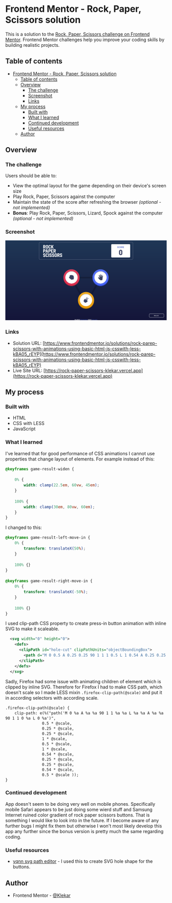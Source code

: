 # Frontend Mentor - Rock, Paper, Scissors solution

This is a solution to the [Rock, Paper, Scissors challenge on Frontend Mentor](https://www.frontendmentor.io/challenges/rock-paper-scissors-game-pTgwgvgH). Frontend Mentor challenges help you improve your coding skills by building realistic projects. 

## Table of contents

- [Frontend Mentor - Rock, Paper, Scissors solution](#frontend-mentor---rock-paper-scissors-solution)
  - [Table of contents](#table-of-contents)
  - [Overview](#overview)
    - [The challenge](#the-challenge)
    - [Screenshot](#screenshot)
    - [Links](#links)
  - [My process](#my-process)
    - [Built with](#built-with)
    - [What I learned](#what-i-learned)
    - [Continued development](#continued-development)
    - [Useful resources](#useful-resources)
  - [Author](#author)

## Overview

### The challenge

Users should be able to:

- View the optimal layout for the game depending on their device's screen size
- Play Rock, Paper, Scissors against the computer
- Maintain the state of the score after refreshing the browser _(optional - not implemented)_
- **Bonus**: Play Rock, Paper, Scissors, Lizard, Spock against the computer _(optional - not implemented)_

### Screenshot

![](./screenshot.png)

### Links

- Solution URL: [https://www.frontendmentor.io/solutions/rock-parep-scissors-with-animations-using-basic-html-js-csswith-less-kBA05_rEYP](https://www.frontendmentor.io/solutions/rock-parep-scissors-with-animations-using-basic-html-js-csswith-less-kBA05_rEYP)
- Live Site URL: [https://rock-paper-scissors-klekar.vercel.app](https://rock-paper-scissors-klekar.vercel.app)

## My process

### Built with

- HTML
- CSS with LESS
- JavaScript

### What I learned

I've learned that for good performance of CSS animations I cannot use properties that change layout of elements. For example instead of this:
````css
@keyframes game-result-widen {

    0% {
        width: clamp(22.5em, 60vw, 45em);
    }

    100% {
        width: clamp(30em, 80vw, 60em);
    }
}
````
I changed to this:
````css
@keyframes game-result-left-move-in {
    0% {
        transform: translateX(50%);
    }

    100% {}
}

@keyframes game-result-right-move-in {
    0% {
        transform: translateX(-50%);
    }

    100% {}
}
````

I used clip-path CSS property to create press-in button animation with inline SVG to make it scaleable.

````xml
  <svg width="0" height="0">
    <defs>
      <clipPath id="hole-cut" clipPathUnits="objectBoundingBox">
        <path d="M 0 0.5 A 0.25 0.25 90 1 1 1 0.5 L 1 0.54 A 0.25 0.25 90 1 1 0 0.54 L 0 0.5" />
      </clipPath>
    </defs>
  </svg>
````

Sadly, Firefox had some issue with animating children of element which is clipped by inline SVG. Therefore for Firefox I had to make CSS path, which doesn't scale so I made LESS mixin `.firefox-clip-path(@scale)` and put it in according selectors with according scale.

```less
.firefox-clip-path(@scale) {
    clip-path: e(%("path('M 0 %a A %a %a 90 1 1 %a %a L %a %a A %a %a 90 1 1 0 %a L 0 %a')",
                0.5 * @scale,
                0.25 * @scale,
                0.25 * @scale,
                1 * @scale,
                0.5 * @scale,
                1 * @scale,
                0.54 * @scale,
                0.25 * @scale,
                0.25 * @scale,
                0.54 * @scale,
                0.5 * @scale ));
}
```

### Continued development

App doesn't seem to be doing very well on mobile phones. Specifically mobile Safari appears to be just doing some wierd stuff and Samsung Internet ruined color gradient of rock paper scissors buttons. That is something I would like to look into in the future.
If I become aware of any further bugs I might fix them but otherwise I won't most likely develop this app any further since the bonus version is pretty much the same regarding coding.

### Useful resources

- [yqnn svg path editor](https://yqnn.github.io/svg-path-editor/) - I used this to create SVG hole shape for the buttons.

## Author

- Frontend Mentor - [@Klekar](https://www.frontendmentor.io/profile/Klekar)

